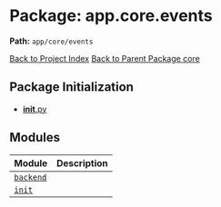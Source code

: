 # Package: app.core.events

**Path:** `app/core/events`

[Back to Project Index](../../../../index.md)
[Back to Parent Package core](../index.md)

## Package Initialization
- [__init__.py](init.md)

## Modules

| Module | Description |
| --- | --- |
| [`backend`](backend.md) |  |
| [`init`](init.md) |  |

